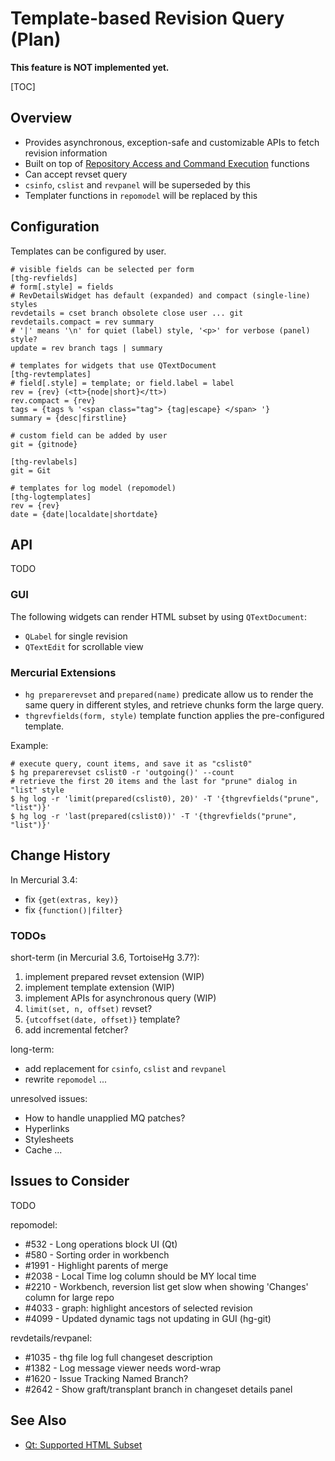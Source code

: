 # Template-based Revision Query (Plan)

**This feature is NOT implemented yet.**

[TOC]

## Overview

* Provides asynchronous, exception-safe and customizable APIs to fetch
  revision information
* Built on top of [Repository Access and Command Execution](RepositoryAccess)
  functions
* Can accept revset query
* `csinfo`, `cslist` and `revpanel` will be superseded by this
* Templater functions in `repomodel` will be replaced by this

## Configuration

Templates can be configured by user.

~~~~{.ini}
# visible fields can be selected per form
[thg-revfields]
# form[.style] = fields
# RevDetailsWidget has default (expanded) and compact (single-line) styles
revdetails = cset branch obsolete close user ... git
revdetails.compact = rev summary
# '|' means '\n' for quiet (label) style, '<p>' for verbose (panel) style?
update = rev branch tags | summary

# templates for widgets that use QTextDocument
[thg-revtemplates]
# field[.style] = template; or field.label = label
rev = {rev} (<tt>{node|short}</tt>)
rev.compact = {rev}
tags = {tags % '<span class="tag"> {tag|escape} </span> '}
summary = {desc|firstline}

# custom field can be added by user
git = {gitnode}

[thg-revlabels]
git = Git

# templates for log model (repomodel)
[thg-logtemplates]
rev = {rev}
date = {date|localdate|shortdate}
~~~~

## API

TODO

### GUI

The following widgets can render HTML subset by using `QTextDocument`:

* `QLabel` for single revision
* `QTextEdit` for scrollable view

### Mercurial Extensions

* `hg preparerevset` and `prepared(name)` predicate allow us to render the
  same query in different styles, and retrieve chunks form the large query.
* `thgrevfields(form, style)` template function applies the pre-configured
  template.

Example:

~~~~
# execute query, count items, and save it as "cslist0"
$ hg preparerevset cslist0 -r 'outgoing()' --count
# retrieve the first 20 items and the last for "prune" dialog in "list" style
$ hg log -r 'limit(prepared(cslist0), 20)' -T '{thgrevfields("prune", "list")}'
$ hg log -r 'last(prepared(cslist0))' -T '{thgrevfields("prune", "list")}'
~~~~

## Change History

In Mercurial 3.4:

* fix `{get(extras, key)}`
* fix `{function()|filter}`

### TODOs

short-term (in Mercurial 3.6, TortoiseHg 3.7?):

1. implement prepared revset extension (WIP)
1. implement template extension (WIP)
1. implement APIs for asynchronous query (WIP)
1. `limit(set, n, offset)` revset?
1. `{utcoffset(date, offset)}` template?
1. add incremental fetcher?

long-term:

* add replacement for `csinfo`, `cslist` and `revpanel`
* rewrite `repomodel`
...

unresolved issues:

* How to handle unapplied MQ patches?
* Hyperlinks
* Stylesheets
* Cache
...

## Issues to Consider

TODO

repomodel:

* \#532 - Long operations block UI (Qt)
* \#580 - Sorting order in workbench
* \#1991 - Highlight parents of merge
* \#2038 - Local Time log column should be MY local time
* \#2210 - Workbench, reversion list get slow when showing 'Changes' column
  for large repo
* \#4033 - graph: highlight ancestors of selected revision
* \#4099 - Updated dynamic tags not updating in GUI (hg-git)

revdetails/revpanel:

* \#1035 - thg file log full changeset description
* \#1382 - Log message viewer needs word-wrap
* \#1620 - Issue Tracking Named Branch?
* \#2642 - Show graft/transplant branch in changeset details panel

## See Also

* [Qt: Supported HTML Subset](http://qt-project.org/doc/qt-4.8/richtext-html-subset.html)

